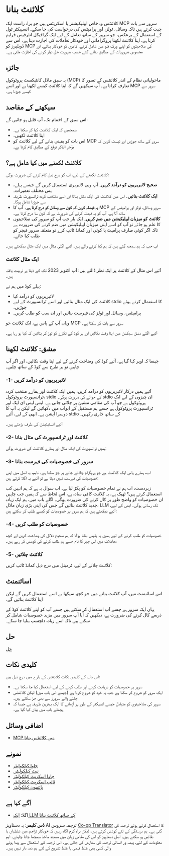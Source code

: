 <!--
CO_OP_TRANSLATOR_METADATA:
{
  "original_hash": "a9c3ca25df37dbb4c1518174fc415ce1",
  "translation_date": "2025-05-17T09:30:07+00:00",
  "source_file": "03-GettingStarted/02-client/README.md",
  "language_code": "ur"
}
-->
# کلائنٹ بنانا

کلائنٹس وہ خاص ایپلیکیشنز یا اسکرپٹس ہیں جو براہ راست ایک MCP سرور سے بات چیت کرتے ہیں تاکہ وسائل، ٹولز، اور پرامپٹس کی درخواست کی جا سکے۔ انسپیکٹر ٹول کے استعمال کے برعکس، جو سرور کے ساتھ تعامل کے لیے ایک گرافیکل انٹرفیس فراہم کرتا ہے، اپنا کلائنٹ لکھنا پروگراماتی اور خودکار تعاملات کی اجازت دیتا ہے۔ اس سے ڈویلپرز کو MCP کی صلاحیتوں کو اپنے ورک فلو میں شامل کرنے، کاموں کو خودکار بنانے، اور مخصوص ضروریات کے مطابق بنائے گئے حسب ضرورت حل تیار کرنے کی اجازت ملتی ہے۔

## جائزہ

یہ سبق ماڈل کانٹیکسٹ پروٹوکول (MCP) ماحولیاتی نظام کے اندر کلائنٹس کے تصور کا تعارف کراتا ہے۔ آپ سیکھیں گے کہ اپنا کلائنٹ کیسے لکھنا ہے اور اسے MCP سرور سے کیسے جوڑنا ہے۔

## سیکھنے کے مقاصد

اس سبق کے اختتام تک، آپ قابل ہو جائیں گے:

- سمجھیں کہ ایک کلائنٹ کیا کر سکتا ہے۔
- اپنا کلائنٹ لکھیں۔
- اس بات کو یقینی بنانے کے لیے کلائنٹ کو MCP سرور کے ساتھ جوڑیں اور ٹیسٹ کریں کہ مؤخر الذکر توقع کے مطابق کام کرتا ہے۔

## کلائنٹ لکھنے میں کیا شامل ہے؟

کلائنٹ لکھنے کے لیے، آپ کو درج ذیل کام کرنے کی ضرورت ہوگی:

- **صحیح لائبریریوں کو درآمد کریں**۔ آپ وہی لائبریری استعمال کریں گے جیسے پہلے، بس مختلف تعمیرات۔
- **ایک کلائنٹ بنائیں**۔ اس میں کلائنٹ کی ایک مثال بنانا اور اسے منتخب کردہ ٹرانسپورٹ طریقہ سے جوڑنا شامل ہوگا۔
- **یہ فیصلہ کریں کہ کون سے وسائل کو درج کرنا ہے**۔ آپ کا MCP سرور وسائل، ٹولز اور پرامپٹس کے ساتھ آتا ہے، آپ کو یہ فیصلہ کرنے کی ضرورت ہے کہ کون سا درج کرنا ہے۔
- **کلائنٹ کو میزبان ایپلیکیشن میں ضم کریں**۔ ایک بار جب آپ کو سرور کی صلاحیتوں کا علم ہو جائے تو آپ کو اسے اپنی میزبان ایپلیکیشن میں ضم کرنے کی ضرورت ہے تاکہ اگر کوئی صارف پرامپٹ یا کوئی اور کمانڈ ٹائپ کرے تو متعلقہ سرور فیچر کو طلب کیا جائے۔

اب جب کہ ہم سمجھ گئے ہیں کہ ہم کیا کرنے والے ہیں، آئیے اگلی مثال میں ایک مثال دیکھتے ہیں۔

### ایک مثال کلائنٹ

آئیے اس مثال کے کلائنٹ پر ایک نظر ڈالتے ہیں:
آپ اکتوبر 2023 تک کے ڈیٹا پر تربیت یافتہ ہیں۔

پہلے کوڈ میں ہم نے:

- لائبریریوں کو درآمد کیا
- کلائنٹ کی ایک مثال بنائیں اور اسے ٹرانسپورٹ کے لیے stdio کا استعمال کرتے ہوئے جوڑیں۔
- پرامپٹس، وسائل اور ٹولز کی فہرست بنائیں اور ان سب کو طلب کریں۔

وہاں آپ کے پاس ہے، ایک کلائنٹ جو MCP سرور سے بات کر سکتا ہے۔

آئیے اگلے مشق سیکشن میں اپنا وقت نکالیں اور ہر کوڈ کے ٹکڑے کو توڑ کر بتائیں کہ کیا ہو رہا ہے۔

## مشق: کلائنٹ لکھنا

جیسا کہ اوپر کہا گیا ہے، آئیے کوڈ کی وضاحت کرنے کے لیے اپنا وقت نکالیں، اور اگر آپ چاہیں تو ہر طرح سے کوڈ کے ساتھ چلیں۔

### -1- لائبریریوں کو درآمد کریں

آئیے ہمیں درکار لائبریریوں کو درآمد کریں، ہمیں ایک کلائنٹ اور ہمارے منتخب کردہ ٹرانسپورٹ پروٹوکول، stdio کے حوالے کی ضرورت ہوگی۔ stdio ان چیزوں کے لیے ایک پروٹوکول ہے جو آپ کی مقامی مشین پر چلائی جانی ہے۔ ایس ایس ای ایک اور ٹرانسپورٹ پروٹوکول ہے جسے ہم مستقبل کے ابواب میں دکھائیں گے لیکن یہ آپ کا دوسرا آپشن ہے۔ ابھی کے لیے، آئیے stdio کے ساتھ جاری رکھیں۔

آئیے انسٹیٹیشن کی طرف بڑھتے ہیں۔

### -2- کلائنٹ اور ٹرانسپورٹ کی مثال بنانا

ہمیں ٹرانسپورٹ کی ایک مثال اور ہمارے کلائنٹ کی ضرورت ہوگی:

### -3- سرور کی خصوصیات کی فہرست بنانا

اب، ہمارے پاس ایک کلائنٹ ہے جو پروگرام چلائے جانے پر جڑ سکتا ہے۔ تاہم، یہ اصل میں اپنی خصوصیات کی فہرست نہیں دیتا ہے تو آئیے یہ اگلا کرتے ہیں:

زبردست، اب ہم نے تمام خصوصیات کو پکڑ لیا ہے۔ اب سوال یہ ہے کہ ہم انہیں کب استعمال کرتے ہیں؟ ٹھیک ہے، یہ کلائنٹ کافی سادہ ہے، اس لحاظ سے کہ ہمیں جب چاہیں ان خصوصیات کو واضح طور پر کال کرنے کی ضرورت ہوگی۔ اگلے باب میں، ہم ایک زیادہ جدید کلائنٹ بنائیں گے جس کی اپنی بڑی زبان ماڈل، LLM تک رسائی ہوگی۔ ابھی کے لیے، آئیے دیکھتے ہیں کہ ہم سرور پر خصوصیات کو کیسے طلب کر سکتے ہیں:

### -4- خصوصیات کو طلب کریں

خصوصیات کو طلب کرنے کے لیے ہمیں یہ یقینی بنانا ہوگا کہ ہم صحیح دلائل کی وضاحت کریں اور کچھ معاملات میں اس چیز کا نام جسے ہم طلب کرنے کی کوشش کر رہے ہیں۔

### -5- کلائنٹ چلائیں

کلائنٹ چلانے کے لیے، ٹرمینل میں درج ذیل کمانڈ ٹائپ کریں:

## اسائنمنٹ

اس اسائنمنٹ میں، آپ کلائنٹ بنانے میں جو کچھ سیکھا ہے اسے استعمال کریں گے لیکن اپنا کلائنٹ بنائیں گے۔

یہاں ایک سرور ہے جسے آپ استعمال کر سکتے ہیں جسے آپ کو اپنے کلائنٹ کوڈ کے ذریعے کال کرنے کی ضرورت ہے، دیکھیں کہ آیا آپ سرور میں مزید خصوصیات شامل کر سکتے ہیں تاکہ اسے زیادہ دلچسپ بنایا جا سکے۔

## حل

[حل](./solution/README.md)

## کلیدی نکات

اس باب کے کلیدی نکات کلائنٹس کے بارے میں درج ذیل ہیں:

- سرور پر خصوصیات کو دریافت کرنے اور طلب کرنے کے لیے استعمال کیا جا سکتا ہے۔
- ایک سرور کو شروع کر سکتا ہے جب یہ خود کو شروع کرتا ہے (جیسے اس باب میں) لیکن کلائنٹس چلنے والے سرورز سے بھی جڑ سکتے ہیں۔
- سرور کی صلاحیتوں کو متبادل جیسے انسپکٹر کے طور پر آزمانے کا ایک بہترین طریقہ ہے جیسا کہ پچھلے باب میں بیان کیا گیا ہے۔

## اضافی وسائل

- [MCP میں کلائنٹس بنانا](https://modelcontextprotocol.io/quickstart/client)

## نمونے

- [جاوا کیلکولیٹر](../samples/java/calculator/README.md)
- [.نیٹ کیلکولیٹر](../../../../03-GettingStarted/samples/csharp)
- [جاوا اسکرپٹ کیلکولیٹر](../samples/javascript/README.md)
- [ٹائپ اسکرپٹ کیلکولیٹر](../samples/typescript/README.md)
- [پائتھون کیلکولیٹر](../../../../03-GettingStarted/samples/python)

## آگے کیا ہے

- اگلا: [ایک LLM کے ساتھ کلائنٹ بنانا](/03-GettingStarted/03-llm-client/README.md)

**ڈس کلیمر**:
یہ دستاویز AI ترجمہ سروس [Co-op Translator](https://github.com/Azure/co-op-translator) کا استعمال کرتے ہوئے ترجمہ کی گئی ہے۔ ہم درستگی کے لئے کوشش کرتے ہیں، لیکن براہ کرم آگاہ رہیں کہ خودکار تراجم میں غلطیاں یا نقائص ہو سکتے ہیں۔ اصل دستاویز کو اس کی مقامی زبان میں مستند ماخذ سمجھا جانا چاہئے۔ اہم معلومات کے لئے، پیشہ ور انسانی ترجمہ کی سفارش کی جاتی ہے۔ اس ترجمہ کے استعمال سے پیدا ہونے والی کسی بھی غلط فہمی یا غلط تشریح کے لئے ہم ذمہ دار نہیں ہیں۔